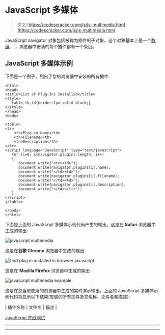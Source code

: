 # JavaScript 多媒体

> 原文:[https://codescracker.com/js/js-multimedia.htm](https://codescracker.com/js/js-multimedia.htm)

JavaScript navigator 对象包括被称为插件的子对象。这个对象基本上是一个[数组](/js/js-arrays.htm)、 ，浏览器中安装的每个插件都有一个条目。

## JavaScript 多媒体示例

下面是一个例子，列出了您的浏览器中安装的所有插件:

```
<html>
<head>
<title>List of Plug-Ins Installed</title>
<style>
   table,th,td{border:1px solid black;}
</style>
</head>
<body>

<table>
<tr>
    <th>Plug-in Name</th>
    <th>Filename</th>
    <th>Description</th>
</tr>
<script language="JavaScript" type="text/javascript">
   for (i=0; i<navigator.plugins.length; i++)
   {
      document.write("<tr><td>");
      document.write(navigator.plugins[i].name);
      document.write("</td><td>");
      document.write(navigator.plugins[i].filename);
      document.write("</td><td>");
      document.write(navigator.plugins[i].description);
      document.write("</td></tr>");
   }
</script>
</table>

</body>
</html>
```

下面是上面的 JavaScript 多媒体示例代码产生的输出。这是在 **Safari** 浏览器中生成的输出:

![javascript multimedia](../Images/ae0dc9bcb836204099ed3313097aca76.png)

这是在**谷歌 Chrome** 浏览器中生成的输出:

![find plug in installed in browser javascript](../Images/899ed0ebf5935327b3fe8c93116474bd.png)

这是在 **Mozilla Firefox** 浏览器中生成的输出:

![javascript multimedia example](../Images/98b9a436e0f95cf974cf1faf2f29b467.png)

这是在您当前使用的浏览器中生成的实时演示输出。上面的 JavaScript 多媒体示例代码将显示以下结果(安装的所有插件及其名称、文件名和描述):

| 插件名称 | 文件名 | 描述 |

[JavaScript 在线测试](/exam/showtest.php?subid=6)

* * *

* * *